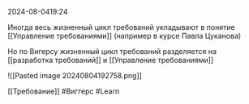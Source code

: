  2024-08-0419:24

Иногда весь жизненный цикл требований укладывают в понятие [[Управление требованиями]] (например в курсе Павла Цуканова)

Но по Вигерсу жизненный цикл требований разделяется на [[разработка требований]] и [[Управление требованиями]]

![[Pasted image 20240804192758.png]]



[[Требование]]
#Виггерс 
#Learn